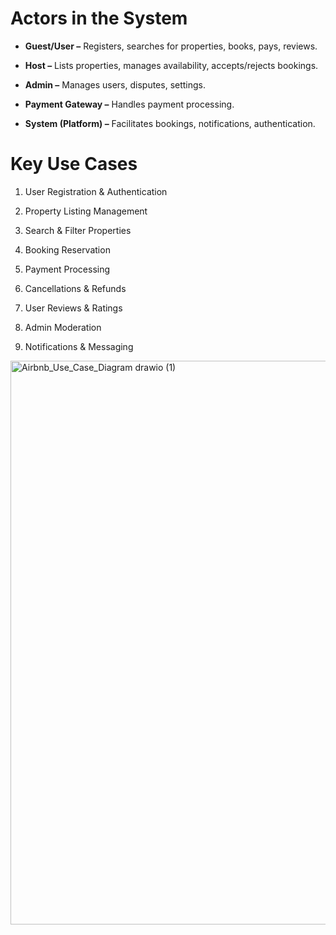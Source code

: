 # Actors in the System

- **Guest/User –** Registers, searches for properties, books, pays, reviews.

- **Host –** Lists properties, manages availability, accepts/rejects bookings.

- **Admin –** Manages users, disputes, settings.

- **Payment Gateway –** Handles payment processing.

- **System (Platform) –** Facilitates bookings, notifications, authentication.

# Key Use Cases

1. User Registration & Authentication

2. Property Listing Management

3. Search & Filter Properties

4. Booking Reservation

5. Payment Processing

6. Cancellations & Refunds

7. User Reviews & Ratings

8. Admin Moderation

9. Notifications & Messaging


<img width="1215" height="902" alt="Airbnb_Use_Case_Diagram drawio (1)" src="https://github.com/user-attachments/assets/4c15e7bf-b055-45e4-a601-a161a8c344c6" />
